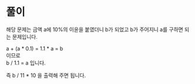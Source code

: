 # 풀이

해당 문제는 금액 a에 10%의 이윤을 붙였더니 b가 되었고 b가 주어지니 a를 구하면 되는 문제입니다.  

a  + (a * 0.1) = 1.1 * a = b   
이므로   
b / 1.1 = a 입니다.

즉 b / 11 * 10 을 출력해 주면 됩니다.
